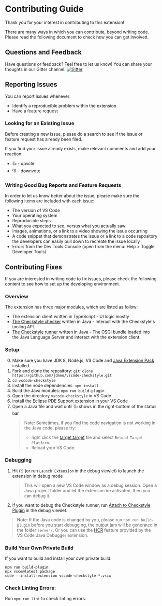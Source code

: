 # Contributing Guide

Thank you for your interest in contributing to this extension!

There are many ways in which you can contribute, beyond writing code. Please read the following document to check how you can get involved.

## Questions and Feedback
Have questions or feedback? Feel free to let us know! You can share your thoughts in our Gitter channel: [![Gitter](https://badges.gitter.im/jdneo/vscode-checkstyle.svg)](https://gitter.im/vscode-checkstyle/Lobby)

## Reporting Issues
You can report issues whenever:
- Identify a reproducible problem within the extension
- Have a feature request

### Looking for an Existing Issue
Before creating a new issue, please do a search to see if the issue or feature request has already been filed.

If you find your issue already exists, make relevant comments and add your reaction:
- 👍 - upvote
- 👎 - downvote
 
### Writing Good Bug Reports and Feature Requests
In order to let us know better about the issue, please make sure the following items are included with each issue:
- The version of VS Code
- Your operating system
- Reproducible steps
- What you expected to see, versus what you actually saw
- Images, animations, or a link to a video showing the issue occurring
- A code snippet that demonstrates the issue or a link to a code repository the developers can easily pull down to recreate the issue locally
- Errors from the Dev Tools Console (open from the menu: Help > Toggle Developer Tools)
 
## Contributing Fixes
If you are interested in writing code to fix issues, please check the following content to see how to set up the developing environment.

### Overview
The extension has three major modules, which are listed as follow:
- The extension client written in TypeScript - UI logic mostly
- [The Checkstyle checker](https://github.com/jdneo/vscode-checkstyle/tree/master/jdtls.ext/com.shengchen.checkstyle.checker) written in Java - Interact with the Checkstyle's tooling API. 
- [The Checkstyle runner](https://github.com/jdneo/vscode-checkstyle/tree/master/jdtls.ext/com.shengchen.checkstyle.runner) written in Java - The OSGi bundle loaded into the Java Language Server and interact with the extension client.

### Setup
0. Make sure you have JDK 8, Node.js, VS Code and [Java Extension Pack](https://marketplace.visualstudio.com/items?itemName=vscjava.vscode-java-pack) installed.
1. Fork and clone the repository: `git clone https://github.com/jdneo/vscode-checkstyle.git`
2. `cd vscode-checkstyle`
3. Install the node dependencies: `npm install`
4. Build the Java modules: `npm run build-plugin`
6. Open the directory `vscode-checkstyle` in VS Code
7. Install the [Eclipse PDE Support extension](https://marketplace.visualstudio.com/items?itemName=yaozheng.vscode-pde) in your VS Code
8. Open a Java file and wait until 👍 shows in the right-bottom of the status bar
    > Note: Sometimes, if you find the code navigation is not working in the Java code, please try: 
    > - right click the [target.target](https://github.com/jdneo/vscode-checkstyle/blob/master/jdtls.ext/com.shengchen.checkstyle.runner/target.target) file and select `Reload Target Platform`.
    > - Reload your VS Code.

### Debugging
1. Hit `F5` (or run `Launch Extension` in the debug viewlet) to launch the extension in debug mode
    > This will open a new VS Code window as a debug session. Open a Java project folder and let the extension be activated, then you can debug it.
2. If you want to debug the Checkstyle runner, run [Attach to Checkstyle Plugin](https://github.com/jdneo/vscode-checkstyle/blob/master/.vscode/launch.json) in the debug viewlet.

> Note: If the Java code is changed by you, please run `npm run build-plugin` before you start debugging, the output jars will be generated in the folder `server/`. Or you can use the [HCR](https://code.visualstudio.com/docs/java/java-debugging#_hot-code-replacement) feature provided by the VS Code Java Debugger extension.

### Build Your Own Private Build
If you want to build and install your own private build:

```shell
npm run build-plugin
npx vsce@latest package
code --install-extension vscode-checkstyle-*.vsix
```

### Check Linting Errors:
Run `npm run lint` to check linting errors.